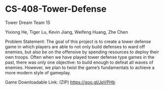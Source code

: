 # CS-408-Tower-Defense

Tower Dream
Team 15

Yixiong He, Tiger Lu, Kevin Jiang, Weifeng Huang, Zhe Chen

Problem Statement:
The goal of this project is to create a tower defense game in which players are able to not only build defenses to ward off enemies, but also be on the offensive by spending resources to deploy their own troops. Often when we have played tower defense type games in the past, there was only one objective: to build enough to defeat all waves of enemies. However, we plan to twist the game’s fundamentals to achieve a more modern style of gameplay.

Game Downloadable Link: (ZIP)
https://goo.gl/JpVPHb
